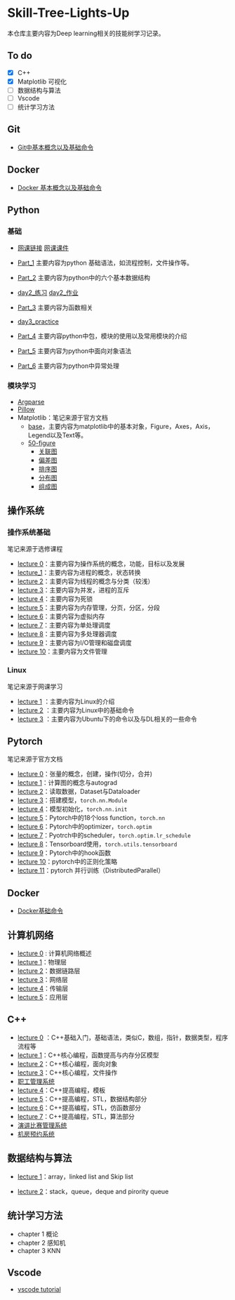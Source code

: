 # Skill-Tree-Lights-Up

本仓库主要内容为Deep learning相关的技能树学习记录。

## To do

- [x] C++
- [x] Matplotlib 可视化
- [ ] 数据结构与算法
- [ ] Vscode
- [ ] 统计学习方法

## Git

- [Git中基本概念以及基础命令](https://github.com/NaCl-Ocean/Skill-Tree-Lights-Up/blob/master/Git/notes.md)

## Docker

- [Docker 基本概念以及基础命令](https://github.com/NaCl-Ocean/Skill-Tree-Lights-Up/blob/master/Docker/notes.md)

## Python

### 基础

- [网课链接](https://www.bilibili.com/video/BV1j7411e7MD)  [网课课件](https://book.apeland.cn/details/329/)

- [Part_1](https://github.com/NaCl-Ocean/Skill-Tree-Lights-Up/blob/master/Python/part_1.md) 主要内容为python 基础语法，如流程控制，文件操作等。
- [Part_2](https://github.com/NaCl-Ocean/Skill-Tree-Lights-Up/blob/master/Python/part_2.md) 主要内容为python中的六个基本数据结构
- [day2_练习](https://github.com/NaCl-Ocean/Skill-Tree-Lights-Up/blob/master/Python/day2_practice.ipynb)     [day2_作业](https://github.com/NaCl-Ocean/Skill-Tree-Lights-Up/blob/master/Python/day2_homework.py)  
- [Part_3](https://github.com/NaCl-Ocean/Skill-Tree-Lights-Up/blob/master/Python/part_3.md)   主要内容为函数相关
- [day3_practice](https://github.com/NaCl-Ocean/Skill-Tree-Lights-Up/blob/master/Python/code/day3_practice.ipynb)
- [Part_4](https://github.com/NaCl-Ocean/Skill-Tree-Lights-Up/blob/master/Python/part_4.md)   主要内容python中包，模块的使用以及常用模块的介绍
- [Part_5](https://github.com/NaCl-Ocean/Skill-Tree-Lights-Up/blob/master/Python/part_5.md)   主要内容为python中面向对象语法
- [Part_6](https://github.com/NaCl-Ocean/Skill-Tree-Lights-Up/blob/master/Python/part_6.md)    主要内容为python中异常处理

### 模块学习

- [Argparse](https://github.com/NaCl-Ocean/Skill-Tree-Lights-Up/blob/master/Python/argparse.md)
- [Pillow](https://github.com/NaCl-Ocean/Skill-Tree-Lights-Up/blob/master/Python/Pillow.md)
- Matplotlib：笔记来源于官方文档
  - [base](https://github.com/NaCl-Ocean/Skill-Tree-Lights-Up/blob/master/Python/matplotlib/matplotlib_base.md)，主要内容为matplotlib中的基本对象，Figure，Axes，Axis，Legend以及Text等。
  - [50-figure](https://github.com/NaCl-Ocean/Skill-Tree-Lights-Up/blob/master/Python/matplotlib/50-figure.md)
    - [关联图](https://github.com/NaCl-Ocean/Skill-Tree-Lights-Up/blob/master/Python/matplotlib/关联图.ipynb)
    - [偏差图](https://github.com/NaCl-Ocean/Skill-Tree-Lights-Up/blob/master/Python/matplotlib/偏差图.ipynb)
    - [排序图](https://github.com/NaCl-Ocean/Skill-Tree-Lights-Up/blob/master/Python/matplotlib/排序图.ipynb)
    - [分布图](https://github.com/NaCl-Ocean/Skill-Tree-Lights-Up/blob/master/Python/matplotlib/分布图.ipynb)
    - [组成图](https://github.com/NaCl-Ocean/Skill-Tree-Lights-Up/blob/master/Python/matplotlib/组成图.ipynb)

## 操作系统

### 操作系统基础

笔记来源于选修课程

- [lecture 0](https://github.com/NaCl-Ocean/Skill-Tree-Lights-Up/blob/master/Operating_System/lecture_0.md)：主要内容为操作系统的概念，功能，目标以及发展
- [lecture_1](https://github.com/NaCl-Ocean/Skill-Tree-Lights-Up/blob/master/Operating_System/lecture_1.md)：主要内容为进程的概念，状态转换
- [lecture  2](https://github.com/NaCl-Ocean/Skill-Tree-Lights-Up/blob/master/Operating_System/lecture_2.md)：主要内容为线程的概念与分类（较浅）
- [lecture  3](https://github.com/NaCl-Ocean/Skill-Tree-Lights-Up/blob/master/Operating_System/lecture_3.md)：主要内容为并发，进程的互斥
- [lecture  4](https://github.com/NaCl-Ocean/Skill-Tree-Lights-Up/blob/master/Operating_System/lecture_4.md)：主要内容为死锁
- [lecture  5](https://github.com/NaCl-Ocean/Skill-Tree-Lights-Up/blob/master/Operating_System/lecture_5.md)：主要内容为内存管理，分页，分区，分段
- [lecture  6](https://github.com/NaCl-Ocean/Skill-Tree-Lights-Up/blob/master/Operating_System/lecture_6.md)：主要内容为虚拟内存
- [lecture  7](https://github.com/NaCl-Ocean/Skill-Tree-Lights-Up/blob/master/Operating_System/lecture_7.md)：主要内容为单处理调度
- [lecture  8](https://github.com/NaCl-Ocean/Skill-Tree-Lights-Up/blob/master/Operating_System/lecture_8.md)：主要内容为多处理器调度
- [lecture  9](https://github.com/NaCl-Ocean/Skill-Tree-Lights-Up/blob/master/Operating_System/lecture_9.md)：主要内容为I/O管理和磁盘调度
- [lecture  10](https://github.com/NaCl-Ocean/Skill-Tree-Lights-Up/blob/master/Operating_System/lecture_10.md)：主要内容为文件管理

### Linux

笔记来源于网课学习

- [lecture 1](https://github.com/NaCl-Ocean/Skill-Tree-Lights-Up/blob/master/Operating_System/Linux/notes_theory.md) ：主要内容为Linux的介绍
- [lecture 2](https://github.com/NaCl-Ocean/Skill-Tree-Lights-Up/blob/master/Operating_System/Linux/notes_base.md) ：主要内容为Linux中的基础命令
- [lecture 3](https://github.com/NaCl-Ocean/Skill-Tree-Lights-Up/blob/master/Operating_System/Linux/notes_deeplearning.md) ：主要内容为Ubuntu下的命令以及与DL相关的一些命令

## Pytorch

笔记来源于官方文档

- [lecture 0](https://github.com/NaCl-Ocean/Skill-Tree-Lights-Up/blob/master/Python/pytorch/lecture_0.md)：张量的概念，创建，操作(切分，合并)
- [lecture 1](https://github.com/NaCl-Ocean/Skill-Tree-Lights-Up/blob/master/Python/pytorch/lecture_1.md)：计算图的概念与autograd
- [lecture 2](https://github.com/NaCl-Ocean/Skill-Tree-Lights-Up/blob/master/Python/pytorch/lecture_2.md)：读取数据，Dataset与Dataloader
- [lecture 3](https://github.com/NaCl-Ocean/Skill-Tree-Lights-Up/blob/master/Python/pytorch/lecture_3.md)：搭建模型，`torch.nn.Module`
- [lecture 4](https://github.com/NaCl-Ocean/Skill-Tree-Lights-Up/blob/master/Python/pytorch/lecture_3.md)：模型初始化，`torch.nn.init`
- [lecture 5](https://github.com/NaCl-Ocean/Skill-Tree-Lights-Up/blob/master/Python/pytorch/lecture_5.md)：Pytorch中的18个loss function，`torch.nn`
- [lecture 6](https://github.com/NaCl-Ocean/Skill-Tree-Lights-Up/blob/master/Python/pytorch/lecture_6.md)：Pytorch中的optimizer，`torch.optim`
- [lecture 7](https://github.com/NaCl-Ocean/Skill-Tree-Lights-Up/blob/master/Python/pytorch/lecture_7.md)：Pyotrch中的scheduler，`torch.optim.lr_schedule`
- [lecture 8](https://github.com/NaCl-Ocean/Skill-Tree-Lights-Up/blob/master/Python/pytorch/lecture_8.md)：Tensorboard使用，`torch.utils.tensorboard`
- [lecture 9](https://github.com/NaCl-Ocean/Skill-Tree-Lights-Up/blob/master/Python/pytorch/lecture_9.md)：Pytorch中的hook函数
- [lecture 10](https://github.com/NaCl-Ocean/Skill-Tree-Lights-Up/blob/master/Python/pytorch/lecture_10.md)：pytorch中的正则化策略
- [lecture 11](https://github.com/NaCl-Ocean/Skill-Tree-Lights-Up/blob/master/Python/pytorch/lecture_11.md)：pytorch 并行训练（DistributedParallel）

## Docker

- [Docker基础命令](https://github.com/NaCl-Ocean/Skill-Tree-Lights-Up/blob/master/Docker/notes.md)

## 计算机网络

- [lecture 0](https://github.com/NaCl-Ocean/Skill-Tree-Lights-Up/blob/master/Computer_network/chapter_0.md)  : 计算机网络概述
- [lecture 1](https://github.com/NaCl-Ocean/Skill-Tree-Lights-Up/blob/master/Computer_network/chapter_1.md)：物理层
- [lecture 2](https://github.com/NaCl-Ocean/Skill-Tree-Lights-Up/blob/master/Computer_network/chapter_2.md)：数据链路层
- [lecture 3](https://github.com/NaCl-Ocean/Skill-Tree-Lights-Up/blob/master/Computer_network/chapter_3.md)：网络层
- [lecture 4](https://github.com/NaCl-Ocean/Skill-Tree-Lights-Up/blob/master/Computer_network/chapter_4.md)：传输层
- [lecture 5](https://github.com/NaCl-Ocean/Skill-Tree-Lights-Up/blob/master/Computer_network/chapter_5.md)：应用层

## C++

- [lecture 0](https://github.com/NaCl-Ocean/Skill-Tree-Lights-Up/blob/master/Cpp/lecture_0.md) ：C++基础入门，基础语法，类似C，数组，指针，数据类型，程序流程等
- [lecture 1](https://github.com/NaCl-Ocean/Skill-Tree-Lights-Up/blob/master/Cpp/lecture_1.md)：C++核心编程，函数提高与内存分区模型
- [lecture 2](https://github.com/NaCl-Ocean/Skill-Tree-Lights-Up/blob/master/Cpp/lecture_2.md)：C++核心编程，面向对象
- [lecture 3](https://github.com/NaCl-Ocean/Skill-Tree-Lights-Up/blob/master/Cpp/lecture_3.md)：C++核心编程，文件操作
- [职工管理系统](https://github.com/NaCl-Ocean/Skill-Tree-Lights-Up/tree/master/Cpp/Staff_management_system)
- [lecture 4](https://github.com/NaCl-Ocean/Skill-Tree-Lights-Up/blob/master/Cpp/lecture_4.md)：C++提高编程，模板
- [lecture 5](https://github.com/NaCl-Ocean/Skill-Tree-Lights-Up/blob/master/Cpp/lecture_5.md)：C++提高编程，STL，数据结构部分
- [lecture 6](https://github.com/NaCl-Ocean/Skill-Tree-Lights-Up/blob/master/Cpp/lecture_6.md)：C++提高编程，STL，仿函数部分
- [lecture 7](https://github.com/NaCl-Ocean/Skill-Tree-Lights-Up/blob/master/Cpp/lecture_7.md)：C++提高编程，STL，算法部分
- [演讲比赛管理系统](https://github.com/NaCl-Ocean/Skill-Tree-Lights-Up/tree/master/Cpp/Speech_competition_system)
- [机房预约系统](https://github.com/NaCl-Ocean/Skill-Tree-Lights-Up/tree/master/Cpp/Computerroom_reservation_system)

## 数据结构与算法

- [lecture 1](https://github.com/NaCl-Ocean/Skill-Tree-Lights-Up/blob/master/Algorithms_and_data_structures/lecture_1.md)：array，linked list and Skip list

- [lecture 2](https://github.com/NaCl-Ocean/Skill-Tree-Lights-Up/blob/master/Algorithms_and_data_structures/lecture_2.md)：stack，queue，deque and pirority queue



## 统计学习方法

- chapter 1 概论
- chapter 2 感知机
- chapter 3 KNN

## Vscode

- [vscode tutorial](https://github.com/NaCl-Ocean/Skill-Tree-Lights-Up/blob/master/vscode/notes.md)
